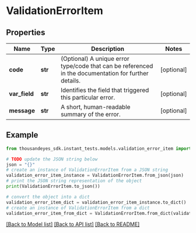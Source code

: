 # ValidationErrorItem


## Properties

Name | Type | Description | Notes
------------ | ------------- | ------------- | -------------
**code** | **str** | (Optional) A unique error type/code that can be referenced in the documentation for further details. | [optional] 
**var_field** | **str** | Identifies the field that triggered this particular error. | [optional] 
**message** | **str** | A short, human-readable summary of the error. | [optional] 

## Example

```python
from thousandeyes_sdk.instant_tests.models.validation_error_item import ValidationErrorItem

# TODO update the JSON string below
json = "{}"
# create an instance of ValidationErrorItem from a JSON string
validation_error_item_instance = ValidationErrorItem.from_json(json)
# print the JSON string representation of the object
print(ValidationErrorItem.to_json())

# convert the object into a dict
validation_error_item_dict = validation_error_item_instance.to_dict()
# create an instance of ValidationErrorItem from a dict
validation_error_item_from_dict = ValidationErrorItem.from_dict(validation_error_item_dict)
```
[[Back to Model list]](../README.md#documentation-for-models) [[Back to API list]](../README.md#documentation-for-api-endpoints) [[Back to README]](../README.md)


